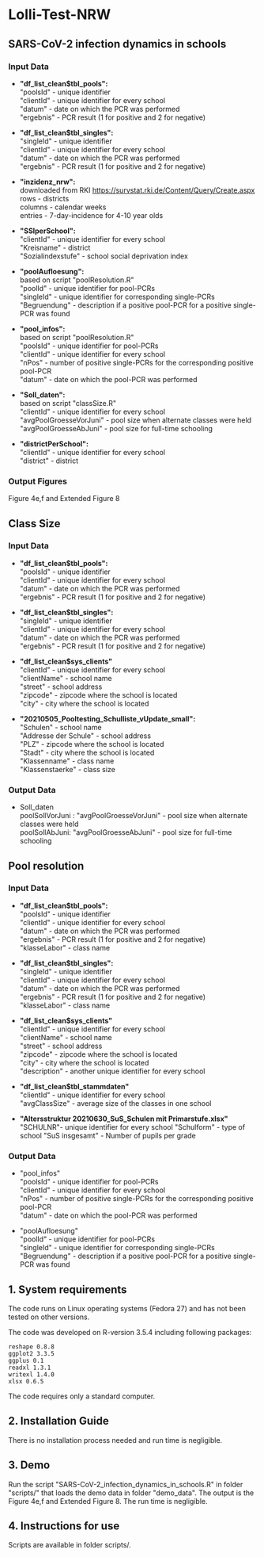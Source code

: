 # Lolli-Test-NRW

## SARS-CoV-2 infection dynamics in schools

### Input Data

- **"df_list_clean$tbl_pools":** \
"poolsId" - unique identifier \
"clientId" - unique identifier for every school \
"datum" - date on which the PCR was performed \
"ergebnis" - PCR result (1 for positive and 2 for negative)

- **"df_list_clean$tbl_singles":** \
"singleId" - unique identifier \
"clientId" - unique identifier for every school \
"datum" - date on which the PCR was performed  \
"ergebnis" - PCR result (1 for positive and 2 for negative) 

- **"inzidenz_nrw":** \
downloaded from RKI https://survstat.rki.de/Content/Query/Create.aspx \
rows - districts \
columns - calendar weeks \
entries - 7-day-incidence for 4-10 year olds 

- **"SSIperSchool":** \
"clientId" - unique identifier for every school \
"Kreisname" - district \
"Sozialindexstufe" - school social deprivation index

- **"poolAufloesung":** \
based on script "poolResolution.R" \
"poolId" - unique identifier for pool-PCRs \
"singleId" - unique identifier for corresponding single-PCRs \
"Begruendung" - description if a positive pool-PCR for a positive single-PCR was found

- **"pool_infos":** \
based on script "poolResolution.R" \
"poolsId" - unique identifier for pool-PCRs \
"clientId" - unique identifier for every school \
"nPos" - number of positive single-PCRs for the corresponding positive pool-PCR \
"datum" - date on which the pool-PCR was performed 

- **"Soll_daten":** \
based on script "classSize.R"\
"clientId" - unique identifier for every school \
"avgPoolGroesseVorJuni" - pool size when alternate classes were held \
"avgPoolGroesseAbJuni" - pool size for full-time schooling

- **"districtPerSchool":** \
"clientId" - unique identifier for every school \
"district" - district 

### Output Figures 
Figure 4e,f and Extended Figure 8

## Class Size

### Input Data

- **"df_list_clean$tbl_pools":** \
"poolsId" - unique identifier \
"clientId" - unique identifier for every school \
"datum" - date on which the PCR was performed \
"ergebnis" - PCR result (1 for positive and 2 for negative)

- **"df_list_clean$tbl_singles":** \
"singleId" - unique identifier \
"clientId" - unique identifier for every school \
"datum" - date on which the PCR was performed  \
"ergebnis" - PCR result (1 for positive and 2 for negative) 

- **"df_list_clean$sys_clients"** \
"clientId" - unique identifier for every school \
"clientName" - school name \
"street" - school address \
"zipcode" - zipcode where the school is located \
"city" - city where the school is located


- **"20210505_Pooltesting_Schulliste_vUpdate_small":** \
"Schulen" - school name \
"Addresse der Schule" - school address \
"PLZ" -  zipcode where the school is located \
"Stadt" - city where the school is located \
"Klassenname"	- class name \
"Klassenstaerke" - class size

### Output Data

- Soll_daten \
poolSollVorJuni : "avgPoolGroesseVorJuni" - pool size when alternate classes were held \
poolSollAbJuni: "avgPoolGroesseAbJuni" - pool size for full-time schooling

## Pool resolution

### Input Data

- **"df_list_clean$tbl_pools":** \
"poolsId" - unique identifier \
"clientId" - unique identifier for every school \
"datum" - date on which the PCR was performed \
"ergebnis" - PCR result (1 for positive and 2 for negative) \
"klasseLabor" - class name

- **"df_list_clean$tbl_singles":** \
"singleId" - unique identifier \
"clientId" - unique identifier for every school \
"datum" - date on which the PCR was performed  \
"ergebnis" - PCR result (1 for positive and 2 for negative) \
"klasseLabor" - class name

- **"df_list_clean$sys_clients"** \
"clientId" - unique identifier for every school \
"clientName" - school name \
"street" - school address \
"zipcode" - zipcode where the school is located \
"city" - city where the school is located \
"description" - another unique identifier for every school 

- **"df_list_clean$tbl_stammdaten"** \
"clientId" - unique identifier for every school \
"avgClassSize" - average size of the classes in one school 

- **"Altersstruktur 20210630_SuS_Schulen mit Primarstufe.xlsx"** \
"SCHULNR"- unique identifier for every school 
"Schulform" - type of school
"SuS insgesamt" - Number of pupils per grade


### Output Data
- "pool_infos" \
"poolsId" - unique identifier for pool-PCRs \
"clientId" - unique identifier for every school \
"nPos" - number of positive single-PCRs for the corresponding positive pool-PCR \
"datum" - date on which the pool-PCR was performed 

- "poolAufloesung" \
"poolId" - unique identifier for pool-PCRs \
"singleId" - unique identifier for corresponding single-PCRs \
"Begruendung" - description if a positive pool-PCR for a positive single-PCR was found

## 1. System requirements
The code runs on Linux operating systems (Fedora 27) and has not been tested on other versions. 

The code was developed on R-version 3.5.4 including following packages:
```
reshape 0.8.8
ggplot2 3.3.5
ggplus 0.1
readxl 1.3.1
writexl 1.4.0
xlsx 0.6.5
```

The code requires only a standard computer.

## 2. Installation Guide
There is no installation process needed and run time is negligible. 

## 3. Demo
Run the script "SARS-CoV-2_infection_dynamics_in_schools.R" in folder "scripts/" that loads the demo data in folder "demo_data". The output is the Figure 4e,f and Extended Figure 8. The run time is negligible. 

## 4. Instructions for use
Scripts are available in folder scripts/.
